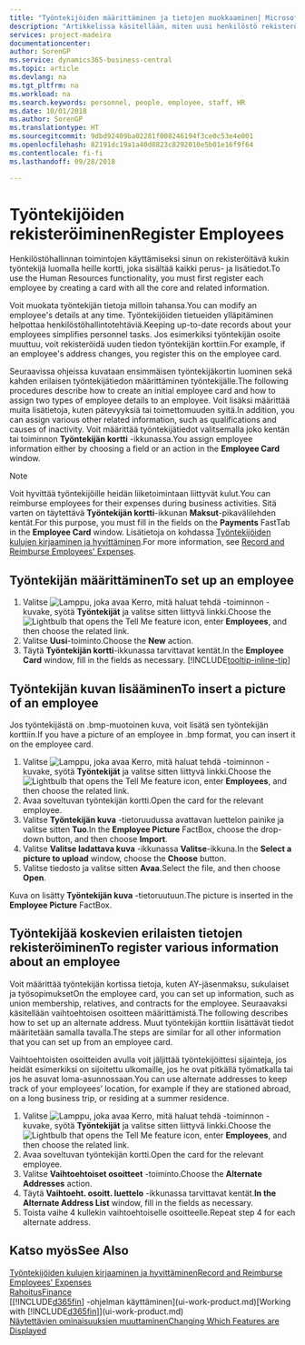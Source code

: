 ```yaml
---
title: "Työntekijöiden määrittäminen ja tietojen muokkaaminen| Microsoft Docs"
description: "Artikkelissa käsitellään, miten uusi henkilöstö rekisteröidään tai nykyisen henkilökunnan tietoja muokataan."
services: project-madeira
documentationcenter: 
author: SorenGP
ms.service: dynamics365-business-central
ms.topic: article
ms.devlang: na
ms.tgt_pltfrm: na
ms.workload: na
ms.search.keywords: personnel, people, employee, staff, HR
ms.date: 10/01/2018
ms.author: SorenGP
ms.translationtype: HT
ms.sourcegitcommit: 9dbd92409ba02281f008246194f3ce0c53e4e001
ms.openlocfilehash: 82191dc19a1a40d8823c8292010e5b01e16f9f64
ms.contentlocale: fi-fi
ms.lasthandoff: 09/28/2018

---
```

# <a name="register-employees"></a><span data-ttu-id="723f6-103">Työntekijöiden rekisteröiminen</span><span class="sxs-lookup"><span data-stu-id="723f6-103">Register Employees</span></span>
<span data-ttu-id="723f6-104">Henkilöstöhallinnan toimintojen käyttämiseksi sinun on rekisteröitävä kukin työntekijä luomalla heille kortti, joka sisältää kaikki perus- ja lisätiedot.</span><span class="sxs-lookup"><span data-stu-id="723f6-104">To use the Human Resources functionality, you must first register each employee by creating a card with all the core and related information.</span></span>

<span data-ttu-id="723f6-105">Voit muokata työntekijän tietoja milloin tahansa.</span><span class="sxs-lookup"><span data-stu-id="723f6-105">You can modify an employee's details at any time.</span></span> <span data-ttu-id="723f6-106">Työntekijöiden tietueiden ylläpitäminen helpottaa henkilöstöhallintotehtäviä.</span><span class="sxs-lookup"><span data-stu-id="723f6-106">Keeping up-to-date records about your employees simplifies personnel tasks.</span></span> <span data-ttu-id="723f6-107">Jos esimerkiksi työntekijän osoite muuttuu, voit rekisteröidä uuden tiedon työntekijän korttiin.</span><span class="sxs-lookup"><span data-stu-id="723f6-107">For example, if an employee's address changes, you register this on the employee card.</span></span>

<span data-ttu-id="723f6-108">Seuraavissa ohjeissa kuvataan ensimmäisen työntekijäkortin luominen sekä kahden erilaisen työntekijätiedon määrittäminen työntekijälle.</span><span class="sxs-lookup"><span data-stu-id="723f6-108">The following procedures describe how to create an initial employee card and how to assign two types of employee details to an employee.</span></span> <span data-ttu-id="723f6-109">Voit lisäksi määrittää muita lisätietoja, kuten pätevyyksiä tai toimettomuuden syitä.</span><span class="sxs-lookup"><span data-stu-id="723f6-109">In addition, you can assign various other related information, such as qualifications and causes of inactivity.</span></span> <span data-ttu-id="723f6-110">Voit määrittää työntekijätiedot valitsemalla joko kentän tai toiminnon **Työntekijän kortti** -ikkunassa.</span><span class="sxs-lookup"><span data-stu-id="723f6-110">You assign employee information either by choosing a field or an action in the **Employee Card** window.</span></span>

> [!NOTE]  
> <span data-ttu-id="723f6-111">Voit hyvittää työntekijöille heidän liiketoimintaan liittyvät kulut.</span><span class="sxs-lookup"><span data-stu-id="723f6-111">You can reimburse employees for their expenses during business activities.</span></span> <span data-ttu-id="723f6-112">Sitä varten on täytettävä **Työntekijän kortti**-ikkunan **Maksut**-pikavälilehden kentät.</span><span class="sxs-lookup"><span data-stu-id="723f6-112">For this purpose, you must fill in the fields on the **Payments** FastTab in the **Employee Card** window.</span></span> <span data-ttu-id="723f6-113">Lisätietoja on kohdassa [Työntekijöiden kulujen kirjaaminen ja hyvittäminen](finance-how-record-reimburse-employee-expenses.md).</span><span class="sxs-lookup"><span data-stu-id="723f6-113">For more information, see [Record and Reimburse Employees' Expenses](finance-how-record-reimburse-employee-expenses.md).</span></span>

## <a name="to-set-up-an-employee"></a><span data-ttu-id="723f6-114">Työntekijän määrittäminen</span><span class="sxs-lookup"><span data-stu-id="723f6-114">To set up an employee</span></span>
1. <span data-ttu-id="723f6-115">Valitse ![Lamppu, joka avaa Kerro, mitä haluat tehdä -toiminnon](media/ui-search/search_small.png "Kerro, mitä haluat tehdä") -kuvake, syötä **Työntekijät** ja valitse sitten liittyvä linkki.</span><span class="sxs-lookup"><span data-stu-id="723f6-115">Choose the ![Lightbulb that opens the Tell Me feature](media/ui-search/search_small.png "Tell me what you want to do") icon, enter **Employees**, and then choose the related link.</span></span>
2. <span data-ttu-id="723f6-116">Valitse **Uusi**-toiminto.</span><span class="sxs-lookup"><span data-stu-id="723f6-116">Choose the **New** action.</span></span>
3. <span data-ttu-id="723f6-117">Täytä **Työntekijän kortti**-ikkunassa tarvittavat kentät.</span><span class="sxs-lookup"><span data-stu-id="723f6-117">In the **Employee Card** window, fill in the fields as necessary.</span></span> [!INCLUDE[tooltip-inline-tip](includes/tooltip-inline-tip_md.md)]

## <a name="to-insert-a-picture-of-an-employee"></a><span data-ttu-id="723f6-118">Työntekijän kuvan lisääminen</span><span class="sxs-lookup"><span data-stu-id="723f6-118">To insert a picture of an employee</span></span>
<span data-ttu-id="723f6-119">Jos työntekijästä on .bmp-muotoinen kuva, voit lisätä sen työntekijän korttiin.</span><span class="sxs-lookup"><span data-stu-id="723f6-119">If you have a picture of an employee in .bmp format, you can insert it on the employee card.</span></span>

1. <span data-ttu-id="723f6-120">Valitse ![Lamppu, joka avaa Kerro, mitä haluat tehdä -toiminnon](media/ui-search/search_small.png "Kerro, mitä haluat tehdä") -kuvake, syötä **Työntekijät** ja valitse sitten liittyvä linkki.</span><span class="sxs-lookup"><span data-stu-id="723f6-120">Choose the ![Lightbulb that opens the Tell Me feature](media/ui-search/search_small.png "Tell me what you want to do") icon, enter **Employees**, and then choose the related link.</span></span>
2. <span data-ttu-id="723f6-121">Avaa soveltuvan työntekijän kortti.</span><span class="sxs-lookup"><span data-stu-id="723f6-121">Open the card for the relevant employee.</span></span>
3. <span data-ttu-id="723f6-122">Valitse **Työntekijän kuva** -tietoruudussa avattavan luettelon painike ja valitse sitten **Tuo**.</span><span class="sxs-lookup"><span data-stu-id="723f6-122">In the **Employee Picture** FactBox, choose the drop-down button, and then choose **Import**.</span></span>
4. <span data-ttu-id="723f6-123">Valitse **Valitse ladattava kuva** -ikkunassa **Valitse**-ikkuna.</span><span class="sxs-lookup"><span data-stu-id="723f6-123">In the **Select a picture to upload** window, choose the **Choose** button.</span></span>
5. <span data-ttu-id="723f6-124">Valitse tiedosto ja valitse sitten **Avaa**.</span><span class="sxs-lookup"><span data-stu-id="723f6-124">Select the file, and then choose **Open**.</span></span>

<span data-ttu-id="723f6-125">Kuva on lisätty **Työntekijän kuva** -tietoruutuun.</span><span class="sxs-lookup"><span data-stu-id="723f6-125">The picture is inserted in the **Employee Picture** FactBox.</span></span>

## <a name="to-register-various-information-about-an-employee"></a><span data-ttu-id="723f6-126">Työntekijää koskevien erilaisten tietojen rekisteröiminen</span><span class="sxs-lookup"><span data-stu-id="723f6-126">To register various information about an employee</span></span>
<span data-ttu-id="723f6-127">Voit määrittää työntekijän kortissa tietoja, kuten AY-jäsenmaksu, sukulaiset ja työsopimukset</span><span class="sxs-lookup"><span data-stu-id="723f6-127">On the employee card, you can set up information, such as union membership, relatives, and contracts for the employee.</span></span> <span data-ttu-id="723f6-128">Seuraavaksi käsitellään vaihtoehtoisen osoitteen määrittämistä.</span><span class="sxs-lookup"><span data-stu-id="723f6-128">The following describes how to set up an alternate address.</span></span> <span data-ttu-id="723f6-129">Muut työntekijän korttiin lisättävät tiedot määritetään samalla tavalla.</span><span class="sxs-lookup"><span data-stu-id="723f6-129">The steps are similar for all other information that you can set up from an employee card.</span></span>

<span data-ttu-id="723f6-130">Vaihtoehtoisten osoitteiden avulla voit jäljittää työntekijöittesi sijainteja, jos heidät esimerkiksi on sijoitettu ulkomaille, jos he ovat pitkällä työmatkalla tai jos he asuvat loma-asunnossaan.</span><span class="sxs-lookup"><span data-stu-id="723f6-130">You can use alternate addresses to keep track of your employees’ location, for example if they are stationed abroad, on a long business trip, or residing at a summer residence.</span></span>

1. <span data-ttu-id="723f6-131">Valitse ![Lamppu, joka avaa Kerro, mitä haluat tehdä -toiminnon](media/ui-search/search_small.png "Kerro, mitä haluat tehdä") -kuvake, syötä **Työntekijät** ja valitse sitten liittyvä linkki.</span><span class="sxs-lookup"><span data-stu-id="723f6-131">Choose the ![Lightbulb that opens the Tell Me feature](media/ui-search/search_small.png "Tell me what you want to do") icon, enter **Employees**, and then choose the related link.</span></span>
2. <span data-ttu-id="723f6-132">Avaa soveltuvan työntekijän kortti.</span><span class="sxs-lookup"><span data-stu-id="723f6-132">Open the card for the relevant employee.</span></span>
3. <span data-ttu-id="723f6-133">Valitse **Vaihtoehtoiset osoitteet** -toiminto.</span><span class="sxs-lookup"><span data-stu-id="723f6-133">Choose the **Alternate Addresses** action.</span></span>
4. <span data-ttu-id="723f6-134">Täytä **Vaihtoeht. osoitt. luettelo** -ikkunassa tarvittavat kentät.</span><span class="sxs-lookup"><span data-stu-id="723f6-134">**In the Alternate Address List** window, fill in the fields as necessary.</span></span>
5. <span data-ttu-id="723f6-135">Toista vaihe 4 kullekin vaihtoehtoiselle osoitteelle.</span><span class="sxs-lookup"><span data-stu-id="723f6-135">Repeat step 4 for each alternate address.</span></span>

## <a name="see-also"></a><span data-ttu-id="723f6-136">Katso myös</span><span class="sxs-lookup"><span data-stu-id="723f6-136">See Also</span></span>
[<span data-ttu-id="723f6-137">Työntekijöiden kulujen kirjaaminen ja hyvittäminen</span><span class="sxs-lookup"><span data-stu-id="723f6-137">Record and Reimburse Employees' Expenses</span></span>](finance-how-record-reimburse-employee-expenses.md)  
[<span data-ttu-id="723f6-138">Rahoitus</span><span class="sxs-lookup"><span data-stu-id="723f6-138">Finance</span></span>](finance.md)  
<span data-ttu-id="723f6-139">[[!INCLUDE[d365fin](includes/d365fin_md.md)] -ohjelman käyttäminen](ui-work-product.md)</span><span class="sxs-lookup"><span data-stu-id="723f6-139">[Working with [!INCLUDE[d365fin](includes/d365fin_md.md)]](ui-work-product.md)</span></span>  
[<span data-ttu-id="723f6-140">Näytettävien ominaisuuksien muuttaminen</span><span class="sxs-lookup"><span data-stu-id="723f6-140">Changing Which Features are Displayed</span></span>](ui-experiences.md)

